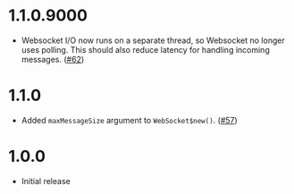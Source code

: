1.1.0.9000
==========

* Websocket I/O now runs on a separate thread, so Websocket no longer uses polling. This should also reduce latency for handling incoming messages. ([#62](https://github.com/rstudio/websocket/pull/62))

1.1.0
=====

* Added `maxMessageSize` argument to `WebSocket$new()`. ([#57](https://github.com/rstudio/websocket/pull/57))

1.0.0
=====

* Initial release

